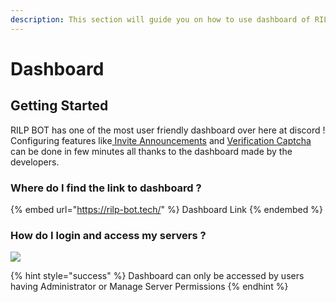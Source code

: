 ```yaml
---
description: This section will guide you on how to use dashboard of RILP BOT
---
```


# Dashboard

## Getting Started

RILP BOT has one of the most user friendly dashboard over here at discord !\
Configuring features like[ Invite Announcements](announcements.md) and [Verification Captcha](verification-captcha.md) can be done in few minutes all thanks to the dashboard made by the developers.

### Where do I find the link to dashboard ?

{% embed url="https://rilp-bot.tech/" %}
Dashboard Link
{% endembed %}

### How do I login and access my servers ?

![](../../.gitbook/assets/dash.gif)

{% hint style="success" %}
Dashboard can only be accessed by users having Administrator or Manage Server Permissions
{% endhint %}
